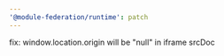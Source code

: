 ```yaml
---
'@module-federation/runtime': patch
---
```


fix: window.location.origin will be "null" in iframe srcDoc
